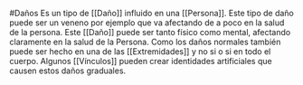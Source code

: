 #Daños 
Es un tipo de [[Daño]] influido en una [[Persona]]. Este tipo de daño puede ser un veneno por ejemplo que va afectando de a poco en la salud de la persona. 
Este [[Daño]] puede ser tanto físico como mental, afectando claramente en la salud de la Persona. 
Como los daños normales también puede ser hecho en una de las [[Extremidades]] y no si o si en todo el cuerpo. 
Algunos [[Vínculos]] pueden crear identidades artificiales que causen estos daños graduales. 
